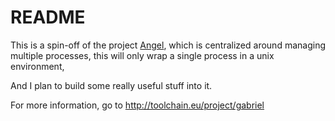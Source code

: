 README
======

This is a spin-off of the project [Angel](https://github.com/jamwt/Angel/), which is centralized around managing
multiple processes, this will only wrap a single process in a unix environment,

And I plan to build some really useful stuff into it.

For more information, go to http://toolchain.eu/project/gabriel
